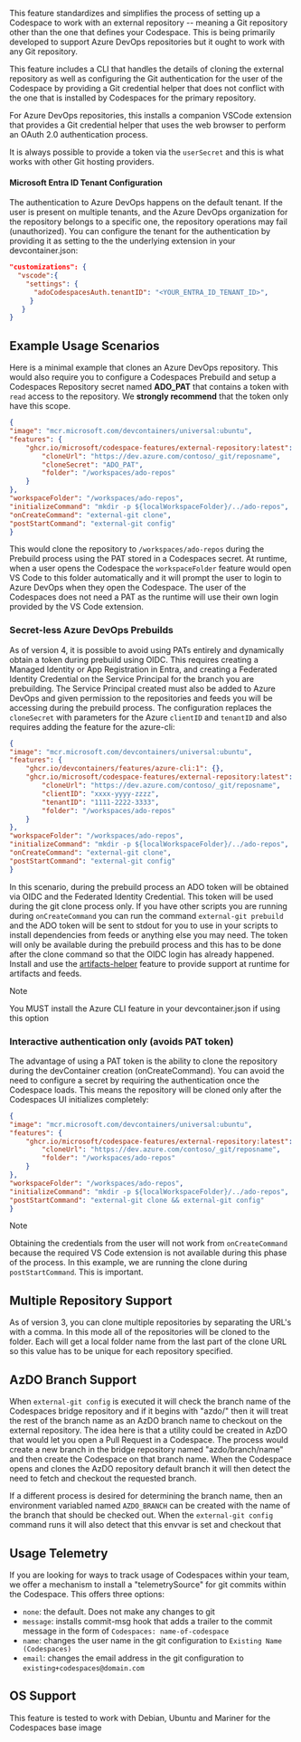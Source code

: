 This feature standardizes and simplifies the process of setting up a Codespace
to work with an external repository -- meaning a Git repository other than
the one that defines your Codespace. This is being primarily developed to
support Azure DevOps repositories but it ought to work with any Git repository.

This feature includes a CLI that handles the details of cloning the external repository
as well as configuring the Git authentication for the user of the Codespace by
providing a Git credential helper that does not conflict with the one that is
installed by Codespaces for the primary repository.

For Azure DevOps repositories, this installs a companion VSCode extension that provides
a Git credential helper that uses the web browser to perform an OAuth 2.0 authentication
process.

It is always possible to provide a token via the `userSecret` and this is what works with
other Git hosting providers.

#### Microsoft Entra ID Tenant Configuration

The authentication to Azure DevOps happens on the default tenant. If the user is present on
multiple tenants, and the Azure DevOps organization for the repository belongs to a specific
one, the repository operations may fail (unauthorized). You can configure the tenant for
the authentication by providing it as setting to the the underlying extension in your devcontainer.json:

```json
"customizations": {
  "vscode":{
    "settings": { 
      "adoCodespacesAuth.tenantID": "<YOUR_ENTRA_ID_TENANT_ID>",
     }
   }
}
```

## Example Usage Scenarios

Here is a minimal example that clones an Azure DevOps repository. This would also require
you to configure a Codespaces Prebuild and setup a Codespaces Repository secret named
**ADO_PAT** that contains a token with `read` access to the repository. We **strongly recommend**
that the token only have this scope.

```json
{
"image": "mcr.microsoft.com/devcontainers/universal:ubuntu",
"features": {
    "ghcr.io/microsoft/codespace-features/external-repository:latest": {
        "cloneUrl": "https://dev.azure.com/contoso/_git/reposname",
        "cloneSecret": "ADO_PAT",
        "folder": "/workspaces/ado-repos"
    }
},
"workspaceFolder": "/workspaces/ado-repos",
"initializeCommand": "mkdir -p ${localWorkspaceFolder}/../ado-repos",
"onCreateCommand": "external-git clone",
"postStartCommand": "external-git config"     
}
```

This would clone the repository to `/workspaces/ado-repos` during the Prebuild process
using the PAT stored in a Codespaces secret. At runtime, when a user opens the Codespace
the `workspaceFolder` feature would open VS Code to this folder automatically and it
will prompt the user to login to Azure DevOps when they open the Codespace. The user of
the Codespaces does not need a PAT as the runtime will use their own login provided by
the VS Code extension.

### Secret-less Azure DevOps Prebuilds

As of version 4, it is possible to avoid using PATs entirely and dynamically obtain a token during prebuild using
OIDC. This requires creating a Managed Identity or App Registration in Entra, and creating a
Federated Identity Credential on the Service Principal for the branch you are prebuilding. The 
Service Principal created must also be added to Azure DevOps and given permission to the repositories
and feeds you will be accessing during the prebuild process. The configuration replaces the `cloneSecret`
with parameters for the Azure `clientID` and `tenantID` and also requires adding the feature for
the azure-cli:

```json
{
"image": "mcr.microsoft.com/devcontainers/universal:ubuntu",
"features": {
    "ghcr.io/devcontainers/features/azure-cli:1": {},
    "ghcr.io/microsoft/codespace-features/external-repository:latest": {
        "cloneUrl": "https://dev.azure.com/contoso/_git/reposname",
        "clientID": "xxxx-yyyy-zzzz",
        "tenantID": "1111-2222-3333",
        "folder": "/workspaces/ado-repos"
    }
},
"workspaceFolder": "/workspaces/ado-repos",
"initializeCommand": "mkdir -p ${localWorkspaceFolder}/../ado-repos",
"onCreateCommand": "external-git clone",
"postStartCommand": "external-git config"     
}
```

In this scenario, during the prebuild process an ADO token will be obtained via OIDC and the Federated Identity Credential.
This token will be used during the git clone process only. If you have other scripts you are running during
`onCreateCommand` you can run the command `external-git prebuild` and the ADO token will be sent to stdout for you
to use in your scripts to install dependencies from feeds or anything else you may need. The token will only be
available during the prebuild process and this has to be done after the clone command so that the OIDC login has
already happened. Install and use the [artifacts-helper](../artifacts-helper/README.md) feature to provide support
at runtime for artifacts and feeds.

> [!NOTE]
> You MUST install the Azure CLI feature in your devcontainer.json if using this option

### Interactive authentication only (avoids PAT token)

The advantage of using a PAT token is the ability to clone the repository during the devContainer creation
(onCreateCommand). You can avoid the need to configure a secret by requiring the authentication once the
Codespace loads. This means the repository will be cloned only after the Codespaces UI initializes completely:

```json
{
"image": "mcr.microsoft.com/devcontainers/universal:ubuntu",
"features": {
    "ghcr.io/microsoft/codespace-features/external-repository:latest": {
        "cloneUrl": "https://dev.azure.com/contoso/_git/reposname",
        "folder": "/workspaces/ado-repos"
    }
},
"workspaceFolder": "/workspaces/ado-repos",
"initializeCommand": "mkdir -p ${localWorkspaceFolder}/../ado-repos",
"postStartCommand": "external-git clone && external-git config"     
}
```

> [!NOTE]
> Obtaining the credentials from the user will not work from `onCreateCommand` because the required
> VS Code extension is not available during this phase of the process. In this example, we are running
> the clone during `postStartCommand`. This is important.

## Multiple Repository Support

As of version 3, you can clone multiple repositories by separating the URL's with a comma. In this
mode all of the repositories will be cloned to the folder. Each will get a local folder name from the
last part of the clone URL so this value has to be unique for each repository specified.

## AzDO Branch Support

When `external-git config` is executed it will check the branch name of the Codespaces bridge repository
and if it begins with "azdo/" then it will treat the rest of the branch name as an AzDO branch name
to checkout on the external repository. The idea here is that a utility could be created in AzDO that
would let you open a Pull Request in a Codespace. The process would create a new branch in the bridge
repository named "azdo/branch/name" and then create the Codespace on that branch name. When the Codespace
opens and clones the AzDO repository default branch it will then detect the need to fetch and checkout
the requested branch.

If a different process is desired for determining the branch name, then an environment variabled named
`AZDO_BRANCH` can be created with the name of the branch that should be checked out. When the `external-git config`
command runs it will also detect that this envvar is set and checkout that

## Usage Telemetry

If you are looking for ways to track usage of Codespaces within your team, we offer a mechanism
to install a "telemetrySource" for git commits within the Codespace. This offers three options:

* `none`: the default. Does not make any changes to git
* `message`: installs commit-msg hook that adds a trailer to the commit message in the form of `Codespaces: name-of-codespace`
* `name`: changes the user name in the git configuration to `Existing Name (Codespaces)`
* `email`: changes the email address in the git configuration to `existing+codespaces@domain.com`

## OS Support

This feature is tested to work with Debian, Ubuntu and Mariner for the Codespaces base image

